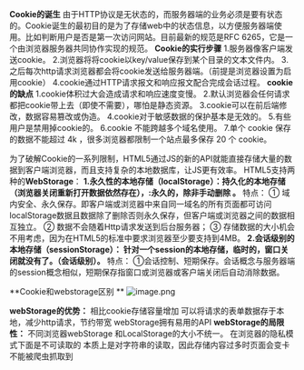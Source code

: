 **Cookie的诞生**
由于HTTP协议是无状态的，而服务器端的业务必须是要有状态的。Cookie诞生的最初目的是为了存储web中的状态信息，以方便服务器端使用。比如判断用户是否是第一次访问网站。目前最新的规范是RFC 6265，它是一个由浏览器服务器共同协作实现的规范。
**Cookie的实行步骤**
1.服务器像客户端发送cookie。
2.浏览器将将cookie以key/value保存到某个目录的文本文件内。
3.之后每次http请求浏览器都会将cookie发送给服务器端。（前提是浏览器设置为启用cookie）
4.cookie通过HTTP请求报文和响应报文配合完成会话过程。
**cookie 的缺点**
1.cookie体积过大会造成请求和响应速度变慢。
2.默认浏览器会任何请求都把cookie带上去（即使不需要），哪怕是静态资源。
3.cookie可以在前后端修改，数据容易篡改或伪造。
4.cookie对于敏感数据的保护基本是无效的。
5.有些用户是禁用掉cookie的。
6.cookie 不能跨越多个域名使用。
7.单个 cookie 保存的数据不能超过 4k ，很多浏览器都限制一个站点最多保存 20 个 cookie。

为了破解Cookie的一系列限制，HTML5通过JS的新的API就能直接存储大量的数据到客户端浏览器，而且支持复杂的本地数据库，让JS更有效率。 HTML5支持两种的**WebStorage**：
**1.永久性的本地存储（localStorage）：持久化的本地存储（浏览器关闭重新打开数据依然存在），:永久的，除非手动删除 。**
特点：
① 域内安全、永久保存。即客户端或浏览器中来自同一域名的所有页面都可访问localStorage数据且数据除了删除否则永久保存，但客户端或浏览器之间的数据相互独立。
② 数据不会随着Http请求发送到后台服务器；
③ 存储数据的大小机会不用考虑，因为在HTML5的标准中要求浏览器至少要支持到4MB。
**2.会话级别的本地存储（sessionStorage）： 针对一个session的本地存储，临时的，窗口关闭就没有了。（会话级别）。**
特点：
①会话控制、短期保存。会话概念与服务器端的session概念相似，短期保存指窗口或浏览器或客户端关闭后自动消除数据。 

**Cookie和webstorage区别 **
![image.png](https://upload-images.jianshu.io/upload_images/6943526-2f289367062d4d05.png?imageMogr2/auto-orient/strip%7CimageView2/2/w/1240)

**webStorage的优势：**
相比cookie存储容量增加
可以将请求的表单数据存于本地，减少http请求，节约带宽
webStorage拥有易用的API
**webStorage的局限性：**
不同浏览器webStorage 和LocalStorage的大小不统一。
在浏览器的隐私模式下面是不可读取的
本质上是对字符串的读取，因此存储内容过多时页面会变卡
不能被爬虫抓取到
